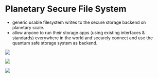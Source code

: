 # Planetary Secure File System

- generic usable filesystem writes to the secure storage backend on planetary scale.
- allow anyone to run their storage apps (using existing interfaces & standards) everywhere in the world and securely connect and use the quantum safe storage system as backend.

![](sdk__archi_psfs.png  )

![](sdk__archi_psfs_any_os.png  )

![](sdk__archi_psfs_kubernetes.png  )